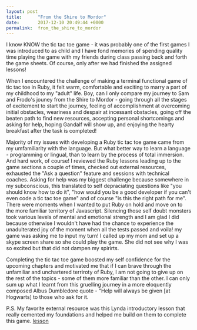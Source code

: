 ```yaml
---
layout: post
title:      "From the Shire to Mordor"
date:       2017-12-10 20:49:44 +0000
permalink:  from_the_shire_to_mordor
---
```



I know KNOW the tic tac toe game - it was probably one of the first games I was introduced to as child and I have fond memories of spending quality time playing the game with my friends during class passing back and forth the game sheets. Of course, only after we had finished the assigned lessons!

When I encountered the challenge of making a terminal functional game of tic tac toe in Ruby, it felt warm, comfortable and exciting to marry a part of my childhood to my "adult" life. Boy, can I only compare my journey to Sam and Frodo's jouney from the Shire to Mordor - going through all the stages of excitement to start the journey, feeling of accomplishment at overcoming initial obstacles, weariness and despair at incessant obstacles, going off the beaten path to find new resources, accepting personal shortcomings and asking for help, hoping Gandalf will show up, and enjoying the hearty breakfast after the task is completed!

Majority of my issues with developing a Ruby tic tac toe game came from my umfamiliarity with the language. But what better way to learn a language - programming or lingual, than to learn by the process of total immersion. And hard work, of course! I reviewed the Ruby lessons leading up to the game sections a couple of times, checked out external resources, exhausted the "Ask a question" feature and sessions with technical coaches. Asking for help was my biggest challenge because somewhere in my subconscious, this translated to self depraciating questions like "you should know how to do it", "how would you be a good developer if you can't even code a tic tac toe game" and of course "is this the right path for me". There were moments when I wanted to put Ruby on hold and move on to the more familiar territory of Javascript. Silencing those self doubt monsters took various levels of mental and emotional strength and I am glad I did because otherwise I wouldn't have had the chance to experience the unadulterated joy of the moment when all the tests passed and voila! my game was asking me to input my turn! I called up my mom and set up a skype screen share so she could play the game. She did not see why I was so excited but that did not dampen my spirirts. 

Completing the tic tac toe game boosted my self confidence for the upcoming chapters and motivated me that if I can brave through the unfamiliar and unchartered terriroty of Ruby, I am not going to give up on the rest of the topics - some of them more familiar than the other. I can only sum up what I learnt from this gruelling journey in a more eloquently composed Albus Dumbledore quote - "Help will always be given [at Hogwarts] to those who ask for it.

P.S. My favorite external resource was this Lynda introductory lesson that really cemented my foundations and helped me build on them to complete this game. [lesson](http://https://www.lynda.com/Ruby-tutorials/Welcome/47905/57934-4.html?autoplay=true) 

